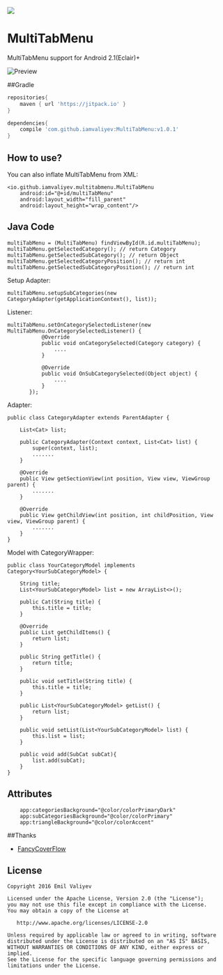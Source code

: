 [![](https://jitpack.io/v/iamvaliyev/MultiTabMenu.svg)](https://jitpack.io/#iamvaliyev/MultiTabMenu)

# MultiTabMenu
MultiTabMenu support for Android 2.1(Eclair)+

![Preview](https://cloud.githubusercontent.com/assets/7686591/22694543/1d2ed4da-ed61-11e6-9a28-8a89a390e5f2.gif)

##Gradle

```groovy
repositories{
    maven { url 'https://jitpack.io' }
}

dependencies{
    compile 'com.github.iamvaliyev:MultiTabMenu:v1.0.1'
}
```
## How to use?
You can also inflate MultiTabMenu from XML:

    <io.github.iamvaliyev.multitabmenu.MultiTabMenu
        android:id="@+id/multiTabMenu"
        android:layout_width="fill_parent"
        android:layout_height="wrap_content"/>
        
## Java Code

    multiTabMenu = (MultiTabMenu) findViewById(R.id.multiTabMenu);
    multiTabMenu.getSelectedCategory(); // return Category
    multiTabMenu.getSelectedSubCategory(); // return Object
    multiTabMenu.getSelectedCategoryPosition(); // return int
    multiTabMenu.getSelectedSubCategoryPosition(); // return int
    
Setup Adapter:

    multiTabMenu.setupSubCategories(new CategoryAdapter(getApplicationContext(), list));

Listener:

    multiTabMenu.setOnCategorySelectedListener(new MultiTabMenu.OnCategorySelectedListener() {
               @Override
               public void onCategorySelected(Category category) {
                   ....
               }

               @Override
               public void OnSubCategorySelected(Object object) {
                   ....
               }
           });

Adapter:
    
    public class CategoryAdapter extends ParentAdapter {

        List<Cat> list;

        public CategoryAdapter(Context context, List<Cat> list) {
            super(context, list);
            .......
        }

        @Override
        public View getSectionView(int position, View view, ViewGroup parent) {
            .......
        }

        @Override
        public View getChildView(int position, int childPosition, View view, ViewGroup parent) {
            .......
        }
    }

Model with CategoryWrapper:
    
    public class YourCategoryModel implements Category<YourSubCategoryModel> {

        String title;
        List<YourSubCategoryModel> list = new ArrayList<>();

        public Cat(String title) {
            this.title = title;
        }

        @Override
        public List getChildItems() {
            return list;
        }

        public String getTitle() {
            return title;
        }

        public void setTitle(String title) {
            this.title = title;
        }

        public List<YourSubCategoryModel> getList() {
            return list;
        }

        public void setList(List<YourSubCategoryModel> list) {
            this.list = list;
        }

        public void add(SubCat subCat){
            list.add(subCat);
        }
    }

        
## Attributes
        app:categoriesBackground="@color/colorPrimaryDark"
        app:subCategoriesBackground="@color/colorPrimary"
        app:triangleBackground="@color/colorAccent"

##Thanks
*   [FancyCoverFlow](https://github.com/davidschreiber/FancyCoverFlow)

License
-------

    Copyright 2016 Emil Valiyev

    Licensed under the Apache License, Version 2.0 (the "License");
    you may not use this file except in compliance with the License.
    You may obtain a copy of the License at

       http://www.apache.org/licenses/LICENSE-2.0

    Unless required by applicable law or agreed to in writing, software
    distributed under the License is distributed on an "AS IS" BASIS,
    WITHOUT WARRANTIES OR CONDITIONS OF ANY KIND, either express or implied.
    See the License for the specific language governing permissions and
    limitations under the License.
